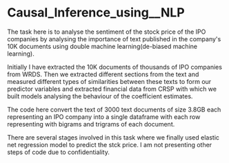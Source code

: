 # Causal_Inference_using__NLP

The task here is to analyse the sentiment of the stock price of the IPO companies by analysing the importance of text published in the company's 10K documents using double machine learning(de-biased machine learning). 

Initially I have extracted the 10K documents of thousands of IPO companies from WRDS. 
Then we extracted different sections from the text and measured different types of similarities between 
these texts to form our predictor variables and extracted financial data from CRSP with which we built models analysing the behaviour of the coefficient estimates. 

The code here convert the text of 3000 text documents of size 3.8GB each representing an IPO company into a single dataframe with each row representing with bigrams and trigrams of each document.

There are several stages involved in this task where we finally used elastic net regression model to predict the stck price. I am not presenting other steps of code due to confidentiality.
